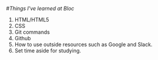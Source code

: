 #*Things I've learned at Bloc*

1. HTML/HTML5
2. CSS
3. Git commands
4. Github
5. How to use outside resources such as Google and Slack.
6. Set time aside for studying. 
